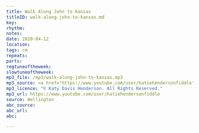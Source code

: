 ```yaml
---
title: Walk Along John to Kansas
titleID: walk-along-john-to-kansas.md
key:
rhythm:
notes:
date: 2020-04-12
location:
tags: cm
repeats:
parts:
regtuneoftheweek:
slowtuneoftheweek:
mp3_file: /mp3/walk-along-john-to-kansas.mp3
mp3_source: <a href="https://www.youtube.com/user/katiehendersonfiddle">Katy Davis Henderson</a>
mp3_licence: "© Katy Davis Henderson. All Rights Reserved."
mp3_url: https://www.youtube.com/user/katiehendersonfiddle
source: Wellington
abc_source:
abc_url:
abc:

---
```

